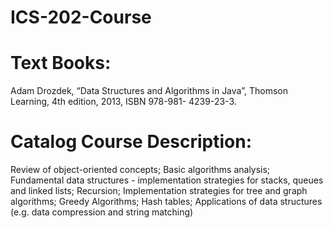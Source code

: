 # ICS-202-Course

# Text Books:
Adam Drozdek, “Data Structures and Algorithms in Java”, Thomson Learning, 4th edition, 2013, ISBN 978-981-
4239-23-3.
# Catalog Course Description:
Review of object-oriented concepts; Basic algorithms analysis; Fundamental data structures - implementation
strategies for stacks, queues and linked lists; Recursion; Implementation strategies for tree and graph algorithms;
Greedy Algorithms; Hash tables; Applications of data structures (e.g. data compression and string matching)

